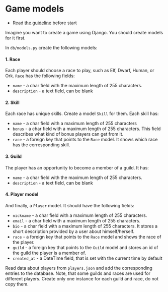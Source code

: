 # Game models

- Read [the guideline](https://github.com/mate-academy/py-task-guideline/blob/main/README.md) before start

Imagine you want to create a game using Django. 
You should create models for it first. 

In `db/models.py` create the following models:
#### 1. Race
Each player should choose a race to play, such as Elf, Dwarf, Human, or Ork.
`Race` has the following fields:
- `name` - a char field with the maximum length of 255 characters.
- `description` - a text field, can be blank

#### 2. Skill
Each race has unique skills. Create a model `Skill` for them.
Each skill has:
- `name` - a char field with a maximum length of 255 characters
- `bonus` - a char field with a maximum length of 255 characters. 
This field describes what kind of bonus players can get from it. 
- `race` - a foreign key that points to the `Race` model. It shows which race has the corresponding skill.

#### 3. Guild
The player has an opportunity to become a member of a guild. 
It has:
- `name` - a char field with the maximum length of 255 characters.
- `description` - a text field, can be blank


#### 4. Player model
And finally, a `Player` model.
It should have the following fields:
- `nickname` - a char field with a maximum length of 255 characters.
- `email` - a char field with a maximum length of 255 characters.
- `bio` - a char field with a maximum length of 255 characters. 
It stores a short description provided by a user about himself/herself.
- `race` - a foreign key that points to the `Race` model and shows 
the race of the player.
- `guild` - a foreign key that points to the `Guild` model and stores
an id of the guild the player is a member of.
- `created_at` - a DateTime field, that is set with the current time by default


Read data about players from `players.json` and add the corresponding entries to the database.
Note, that some guilds and races are used for different players. Create only one
instance for each guild and race, do not copy them.
